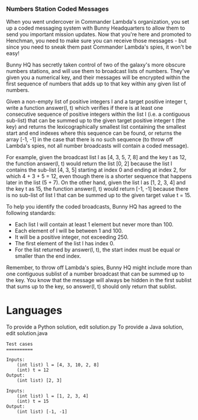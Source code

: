 ###  Numbers Station Coded Messages
	
	
When you went undercover in Commander Lambda's organization, you set up a coded messaging system with Bunny Headquarters to allow them to send you important mission updates. Now that you're here and promoted to Henchman, you need to make sure you can receive those messages - but since you need to sneak them past Commander Lambda's spies, it won't be easy!
	
Bunny HQ has secretly taken control of two of the galaxy's more obscure numbers stations, and will use them to broadcast lists of numbers. They've given you a numerical key, and their messages will be encrypted within the first sequence of numbers that adds up to that key within any given list of numbers.
	
Given a non-empty list of positive integers l and a target positive integer t, write a function answer(l, t) which verifies if there is at least one consecutive sequence of positive integers within the list l (i.e. a contiguous sub-list) that can be summed up to the given target positive integer t (the key) and returns the lexicographically smallest list containing the smallest start and end indexes where this sequence can be found, or returns the array [-1, -1] in the case that there is no such sequence (to throw off Lambda's spies, not all number broadcasts will contain a coded message).
	
For example, given the broadcast list l as [4, 3, 5, 7, 8] and the key t as 12, the function answer(l, t) would return the list [0, 2] because the list l contains the sub-list [4, 3, 5] starting at index 0 and ending at index 2, for which 4 + 3 + 5 = 12, even though there is a shorter sequence that happens later in the list (5 + 7). On the other hand, given the list l as [1, 2, 3, 4] and the key t as 15, the function answer(l, t) would return [-1, -1] because there is no sub-list of list l that can be summed up to the given target value t = 15.
	
To help you identify the coded broadcasts, Bunny HQ has agreed to the following standards:
	
- Each list l will contain at least 1 element but never more than 100.
- Each element of l will be between 1 and 100.
- It will be a positive integer, not exceeding 250.
- The first element of the list l has index 0.
- For the list returned by answer(l, t), the start index must be equal or smaller than the end index.
	
Remember, to throw off Lambda's spies, Bunny HQ might include more than one contiguous sublist of a number broadcast that can be summed up to the key. You know that the message will always be hidden in the first sublist that sums up to the key, so answer(l, t) should only return that sublist.
	
Languages
=========
	
To provide a Python solution, edit solution.py
To provide a Java solution, edit solution.java
	
	Test cases
	==========
	
	Inputs:
	    (int list) l = [4, 3, 10, 2, 8]
	    (int) t = 12
	Output:
	    (int list) [2, 3]
	
	Inputs:
	    (int list) l = [1, 2, 3, 4]
	    (int) t = 15
	Output:
	    (int list) [-1, -1]
    

